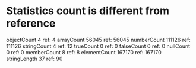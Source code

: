 # Statistics count is different from reference

 objectCount           4  ref:          4
 arrayCount        56045  ref:      56045
 numberCount      111126  ref:     111126
 stringCount           4  ref:         12
 trueCount             0  ref:          0
 falseCount            0  ref:          0
 nullCount             0  ref:          0
 memberCount           8  ref:          8
 elementCount     167170  ref:     167170
 stringLength         37  ref:         90
